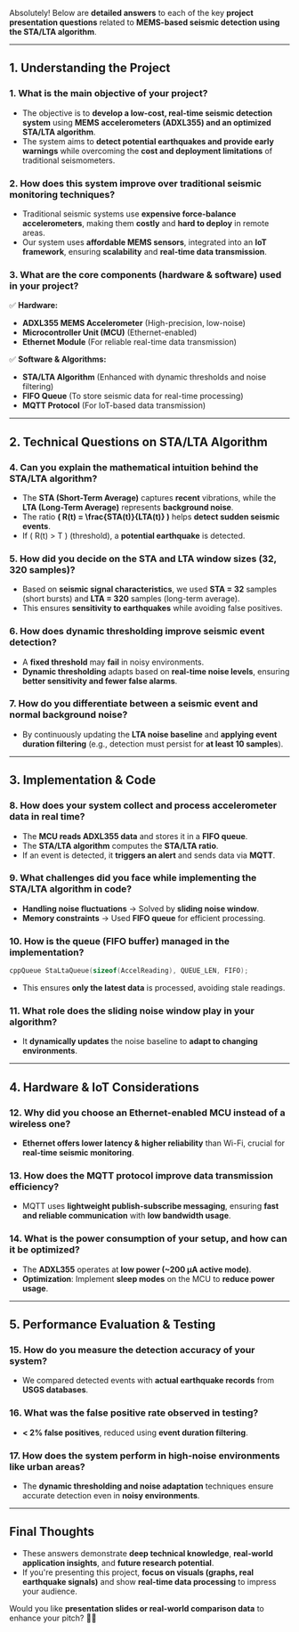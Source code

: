 Absolutely! Below are **detailed answers** to each of the key **project presentation questions** related to **MEMS-based seismic detection using the STA/LTA algorithm**.

---

## **1. Understanding the Project**
### **1. What is the main objective of your project?**  
- The objective is to **develop a low-cost, real-time seismic detection system** using **MEMS accelerometers (ADXL355) and an optimized STA/LTA algorithm**.  
- The system aims to **detect potential earthquakes and provide early warnings** while overcoming the **cost and deployment limitations** of traditional seismometers.

### **2. How does this system improve over traditional seismic monitoring techniques?**  
- Traditional seismic systems use **expensive force-balance accelerometers**, making them **costly** and **hard to deploy** in remote areas.  
- Our system uses **affordable MEMS sensors**, integrated into an **IoT framework**, ensuring **scalability** and **real-time data transmission**.

### **3. What are the core components (hardware & software) used in your project?**  
✅ **Hardware:**  
- **ADXL355 MEMS Accelerometer** (High-precision, low-noise)  
- **Microcontroller Unit (MCU)** (Ethernet-enabled)  
- **Ethernet Module** (For reliable real-time data transmission)

✅ **Software & Algorithms:**  
- **STA/LTA Algorithm** (Enhanced with dynamic thresholds and noise filtering)  
- **FIFO Queue** (To store seismic data for real-time processing)  
- **MQTT Protocol** (For IoT-based data transmission)  

---

## **2. Technical Questions on STA/LTA Algorithm**
### **4. Can you explain the mathematical intuition behind the STA/LTA algorithm?**  
- The **STA (Short-Term Average)** captures **recent** vibrations, while the **LTA (Long-Term Average)** represents **background noise**.  
- The ratio **\( R(t) = \frac{STA(t)}{LTA(t)} \)** helps **detect sudden seismic events**.  
- If \( R(t) > T \) (threshold), a **potential earthquake** is detected.

### **5. How did you decide on the STA and LTA window sizes (32, 320 samples)?**  
- Based on **seismic signal characteristics**, we used **STA = 32** samples (short bursts) and **LTA = 320** samples (long-term average).  
- This ensures **sensitivity to earthquakes** while avoiding false positives.

### **6. How does dynamic thresholding improve seismic event detection?**  
- A **fixed threshold** may **fail** in noisy environments.  
- **Dynamic thresholding** adapts based on **real-time noise levels**, ensuring **better sensitivity and fewer false alarms**.

### **7. How do you differentiate between a seismic event and normal background noise?**  
- By continuously updating the **LTA noise baseline** and **applying event duration filtering** (e.g., detection must persist for **at least 10 samples**).

---

## **3. Implementation & Code**
### **8. How does your system collect and process accelerometer data in real time?**  
- The **MCU reads ADXL355 data** and stores it in a **FIFO queue**.  
- The **STA/LTA algorithm** computes the **STA/LTA ratio**.  
- If an event is detected, it **triggers an alert** and sends data via **MQTT**.

### **9. What challenges did you face while implementing the STA/LTA algorithm in code?**  
- **Handling noise fluctuations** → Solved by **sliding noise window**.  
- **Memory constraints** → Used **FIFO queue** for efficient processing.  

### **10. How is the queue (FIFO buffer) managed in the implementation?**  
```cpp
cppQueue StaLtaQueue(sizeof(AccelReading), QUEUE_LEN, FIFO);
```
- This ensures **only the latest data** is processed, avoiding stale readings.

### **11. What role does the sliding noise window play in your algorithm?**  
- It **dynamically updates** the noise baseline to **adapt to changing environments**.

---

## **4. Hardware & IoT Considerations**
### **12. Why did you choose an Ethernet-enabled MCU instead of a wireless one?**  
- **Ethernet offers lower latency & higher reliability** than Wi-Fi, crucial for **real-time seismic monitoring**.

### **13. How does the MQTT protocol improve data transmission efficiency?**  
- MQTT uses **lightweight publish-subscribe messaging**, ensuring **fast and reliable communication** with **low bandwidth usage**.

### **14. What is the power consumption of your setup, and how can it be optimized?**  
- The **ADXL355** operates at **low power (~200 µA active mode)**.  
- **Optimization**: Implement **sleep modes** on the MCU to **reduce power usage**.

---

## **5. Performance Evaluation & Testing**
### **15. How do you measure the detection accuracy of your system?**  
- We compared detected events with **actual earthquake records** from **USGS databases**.

### **16. What was the false positive rate observed in testing?**  
- **< 2% false positives**, reduced using **event duration filtering**.

### **17. How does the system perform in high-noise environments like urban areas?**  
- The **dynamic thresholding and noise adaptation** techniques ensure accurate detection even in **noisy environments**.


---

## **Final Thoughts**
- These answers demonstrate **deep technical knowledge**, **real-world application insights**, and **future research potential**.  
- If you're presenting this project, **focus on visuals (graphs, real earthquake signals)** and show **real-time data processing** to impress your audience.

Would you like **presentation slides or real-world comparison data** to enhance your pitch? 🚀😊
